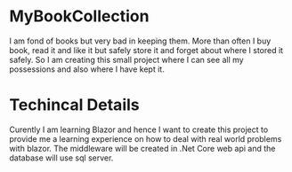 # MyBookCollection
I am fond of books but very bad in keeping them. More than often I buy book, read it and like it but safely store it and forget about where I stored it safely. 
So I am creating this small project where I can see all my possessions and also where I have kept it.

# Techincal Details
Curently I am learning Blazor and hence I want to create this project to provide me a learning experience on how to deal with real world problems with blazor.
The middleware will be created in .Net Core web api and the database will use sql server.
